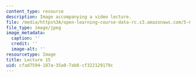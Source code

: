 ```yaml
---
content_type: resource
description: Image accompanying a video lecture.
file: /media/https%3A/open-learning-course-data-rc.s3.amazonaws.com/5-60-thermodynamics-kinetics-spring-2008/cfad7594187a35a07ab8cf322129179c_lec15_th.jpg
file_type: image/jpeg
image_metadata:
  caption: ''
  credit: ''
  image-alt: ''
resourcetype: Image
title: Lecture 15
uid: cfad7594-187a-35a0-7ab8-cf322129179c
---
```

